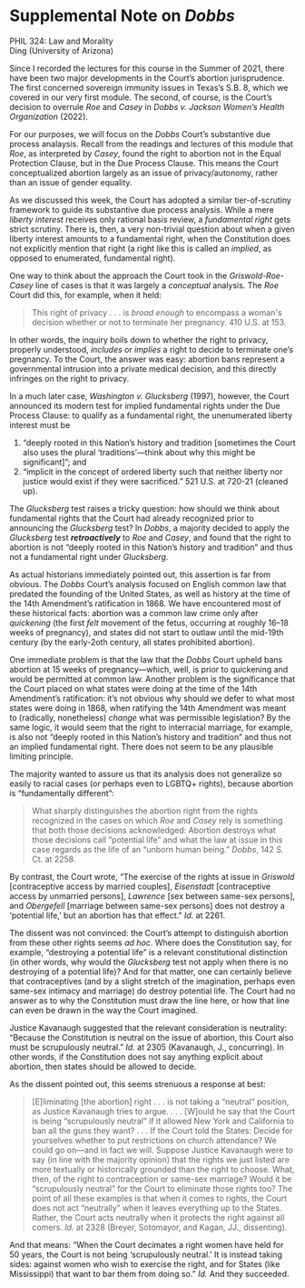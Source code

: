 # Supplemental Note on *Dobbs*

PHIL 324: Law and Morality\
Ding (University of Arizona)

Since I recorded the lectures for this course in the Summer of 2021, there have been two major developments in the Court’s abortion jurisprudence. The first concerned sovereign immunity issues in Texas’s S.B. 8, which we covered in our very first module. The second, of course, is the Court’s decision to overrule *Roe* and *Casey* in *Dobbs v. Jackson Women’s Health Organization* (2022).

For our purposes, we will focus on the *Dobbs* Court’s substantive due process analaysis. Recall from the readings and lectures of this module that *Roe*, as interpreted by *Casey*, found the right to abortion not in the Equal Protection Clause, but in the Due Process Clause. This means the Court conceptualized abortion largely as an issue of privacy/autonomy, rather than an issue of gender equality.

As we discussed this week, the Court has adopted a similar tier-of-scrutiny framework to guide its substantive due process analysis. While a mere *liberty interest* receives only rational basis review, a *fundamental right* gets strict scrutiny. There is, then, a very non-trivial question about when a given liberty interest amounts to a fundamental right, when the Constitution does not explicitly mention that right (a right like this is called an *implied*, as opposed to enumerated, fundamental right).

One way to think about the approach the Court took in the *Griswold*-*Roe*-*Casey* line of cases is that it was largely a *conceptual* analysis. The *Roe* Court did this, for example, when it held:

> This right of privacy . . . is *broad enough* to encompass a woman's decision whether or not to terminate her pregnancy. 410 U.S. at 153.

In other words, the inquiry boils down to whether the right to privacy, properly understood, *includes* or *implies* a right to decide to terminate one’s pregnancy. To the Court, the answer was easy: abortion bans represent a governmental intrusion into a private medical decision, and this directly infringes on the right to privacy.

In a much later case, *Washington v. Glucksberg* (1997), however, the Court announced its modern test for implied fundamental rights under the Due Process Clause: to qualify as a fundamental right, the unenumerated liberty interest must be

1) “deeply rooted in this Nation’s history and tradition [sometimes the Court also uses the plural ‘traditions’—think about why this might be significant]”; and
2) “implicit in the concept of ordered liberty such that neither liberty nor justice would exist if they were sacrificed.” 521 U.S. at 720-21 (cleaned up).

The *Glucksberg* test raises a tricky question: how should we think about fundamental rights that the Court had already recognized prior to announcing the *Glucksberg* test? In *Dobbs*, a majority decided to apply the *Glucksberg* test ***retroactively*** to *Roe* and *Casey*, and found that the right to abortion is not “deeply rooted in this Nation’s history and tradition” and thus not a fundamental right under *Glucksberg*.

As actual historians immediately pointed out, this assertion is far from obvious. The *Dobbs* Court’s analysis focused on English common law that predated the founding of the United States, as well as history at the time of the 14th Amendment’s ratification in 1868. We have encountered most of these historical facts: abortion was a common law crime only after *quickening* (the first *felt* movement of the fetus, occurring at roughly 16–18 weeks of pregnancy), and states did not start to outlaw until the mid-19th century (by the early-2oth century, all states prohibited abortion).

One immediate problem is that the law that the *Dobbs* Court upheld bans abortion at 15 weeks of pregnancy—which, well, is prior to quickening and would be permitted at common law. Another problem is the significance that the Court placed on what states were doing at the time of the 14th Amendment’s ratification: it’s not obvious why should we defer to what most states were doing in 1868, when ratifying the 14th Amendment was meant to (radically, nonetheless) *change* what was permissible legislation? By the same logic, it would seem that the right to interracial marriage, for example, is also not “deeply rooted in this Nation’s history and tradition” and thus not an implied fundamental right. There does not seem to be any plausible limiting principle.

The majority wanted to assure us that its analysis does not generalize so easily to racial cases (or perhaps even to LGBTQ+ rights), because abortion is “fundamentally different”:

> What sharply distinguishes the abortion right from the rights recognized in the cases on which *Roe* and *Casey* rely is something that both those decisions acknowledged: Abortion destroys what those decisions call “potential life” and what the law at issue in this case regards as the life of an “unborn human being.” *Dobbs*, 142 S. Ct. at 2258.

By contrast, the Court wrote, “The exercise of the rights at issue in *Griswold* [contraceptive access by married couples], *Eisenstadt* [contraceptive access by unmarried persons], *Lawrence* [sex between same-sex persons], and *Obergefell* [marriage between same-sex persons] does not destroy a ‘potential life,’ but an abortion has that effect.” *Id.* at 2261.

The dissent was not convinced: the Court’s attempt to distinguish abortion from these other rights seems *ad hoc*. Where does the Constitution say, for example, “destroying a potential life” is a relevant constitutional distinction (in other words, why would the *Glucksberg* test not apply when there is no destroying of a potential life)? And for that matter, one can certainly believe that contraceptives (and by a slight stretch of the imagination, perhaps even same-sex intimacy and marriage) do destroy potential life. The Court had no answer as to why the Constitution must draw the line here, or how that line can even be drawn in the way the Court imagined.

Justice Kavanaugh suggested that the relevant consideration is neutrality: “Because the Constitution is neutral on the issue of abortion, this Court also must be scrupulously neutral.” *Id.* at 2305 (Kavanaugh, J., concurring). In other words, if the Constitution does not say anything explicit about abortion, then states should be allowed to decide.

As the dissent pointed out, this seems strenuous a response at best:

> [E]liminating [the abortion] right . . . is not taking a “neutral” position, as Justice Kavanaugh tries to argue. . . . [W]ould he say that the Court is being “scrupulously neutral” if it allowed New York and California to ban all the guns they want? . . . If the Court told the States: Decide for yourselves whether to put restrictions on church attendance? We could go on—and in fact we will. Suppose Justice Kavanaugh were to say (in line with the majority opinion) that the rights we just listed are more textually or historically grounded than the right to choose. What, then, of the right to contraception or same-sex marriage? Would it be “scrupulously neutral” for the Court to eliminate those rights too? The point of all these examples is that when it comes to rights, the Court does not act “neutrally” when it leaves everything up to the States. Rather, the Court acts neutrally when it protects the right against all comers. *Id.* at 2328 (Breyer, Sotomayor, and Kagan, JJ., dissenting).

And that means: “When the Court decimates a right women have held for 50 years, the Court is not being ‘scrupulously neutral.’ It is instead taking sides: against women who wish to exercise the right, and for States (like Mississippi) that want to bar them from doing so.” *Id.* And they succeeded.
